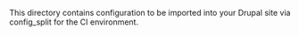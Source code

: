 This directory contains configuration to be imported into your Drupal site via config_split for the CI environment.
